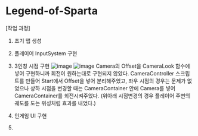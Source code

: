 # Legend-of-Sparta

[작업 과정]

1. 초기 맵 생성

2. 플레이어 InputSystem 구현

3. 3인칭 시점 구현
![image](https://github.com/amor1523/Legend-of-Sparta/assets/167174802/3d930739-7926-4803-a2b0-faa09dbb754e)
![image](https://github.com/amor1523/Legend-of-Sparta/assets/167174802/b50b3107-7727-446f-ba38-a5772b8f8a7a)
Camera의 Offset을 CameraLook 함수에 넣어 구현하니까 회전이 원하는대로 구현되지 않았다.
CameraController 스크립트를 만들어 Start에서 Offset을 넣어 분리해주었고,
좌우 시점의 경우는 문제가 없었으나 상하 시점을 변경할 때는 CameraContainer 안에 Camera를 넣어 CameraContainer를 회전시켜주었다.
(위아래 시점변경의 경우 플레이어 주변의 궤도를 도는 위성처럼 효과를 내었다.)

4. 인게임 UI 구현

5. 
